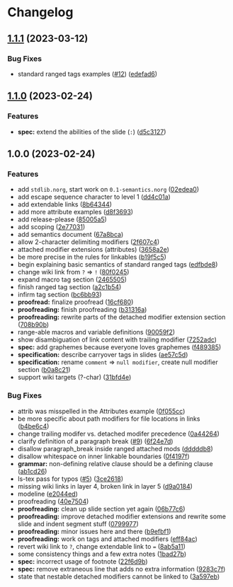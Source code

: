 # Changelog

## [1.1.1](https://github.com/nvim-neorg/norg-specs/compare/v1.1.0...v1.1.1) (2023-03-12)


### Bug Fixes

* standard ranged tags examples ([#12](https://github.com/nvim-neorg/norg-specs/issues/12)) ([edefad6](https://github.com/nvim-neorg/norg-specs/commit/edefad624635bfda078b4eb6767f8b18dfed006f))

## [1.1.0](https://github.com/nvim-neorg/norg-specs/compare/v1.0.0...v1.1.0) (2023-02-24)


### Features

* **spec:** extend the abilities of the slide (`:`) ([d5c3127](https://github.com/nvim-neorg/norg-specs/commit/d5c3127f7e708f0aca0806f7eb26d24ccca161d8))

## 1.0.0 (2023-02-24)


### Features

* add `stdlib.norg`, start work on `0.1-semantics.norg` ([02edea0](https://github.com/nvim-neorg/norg-specs/commit/02edea0efde4a6204e94d782ece952a8cabc0724))
* add escape sequence character to level 1 ([dd4c01a](https://github.com/nvim-neorg/norg-specs/commit/dd4c01a3b69819f35c35940219d1259f509d8802))
* add extendable links ([8b64344](https://github.com/nvim-neorg/norg-specs/commit/8b64344d508ce8bffe45bf4ee3f997ea651ff341))
* add more attribute examples ([d8f3693](https://github.com/nvim-neorg/norg-specs/commit/d8f36931b0a151ccba2d5da45d5f9a49f746bb3d))
* add release-please ([85005a5](https://github.com/nvim-neorg/norg-specs/commit/85005a548cdc10a734d0ba0691e52158eee80f83))
* add scoping ([2e77031](https://github.com/nvim-neorg/norg-specs/commit/2e7703119c965b37045fe623a8359761e5946cda))
* add semantics document ([67a8bca](https://github.com/nvim-neorg/norg-specs/commit/67a8bca4d84b6a1e3e7457d39771d5247d06a6f5))
* allow 2-character delimiting modifiers ([2f607c4](https://github.com/nvim-neorg/norg-specs/commit/2f607c4b6063b09916e6552a833d01e3fb6118ff))
* attached modifier extensions (attributes) ([3658a2e](https://github.com/nvim-neorg/norg-specs/commit/3658a2e5d28aad74e2782a1260f3471d7923222b))
* be more precise in the rules for linkables ([b19f5c5](https://github.com/nvim-neorg/norg-specs/commit/b19f5c5e37c2d315ce167227519abeaafa7731a2))
* begin explaining basic semantics of standard ranged tags ([edfbde8](https://github.com/nvim-neorg/norg-specs/commit/edfbde85b6dcdabc5878188780790c7c3ea1b93b))
* change wiki link from `?` =&gt; `!` ([80f0245](https://github.com/nvim-neorg/norg-specs/commit/80f0245558a13ffb552b9c51e5a24cf7f5315705))
* expand macro tag section ([2465505](https://github.com/nvim-neorg/norg-specs/commit/24655052d12cba9802ad140679fe3332015bb3ce))
* finish ranged tag section ([a2c1b54](https://github.com/nvim-neorg/norg-specs/commit/a2c1b54bcbb8bcf381b943365d0a0cd469747894))
* infirm tag section ([bc6bb93](https://github.com/nvim-neorg/norg-specs/commit/bc6bb93a3b2ce77d7df48cb8c2ff8ad1dd001c5b))
* **proofread:** finalize proofread ([16cf680](https://github.com/nvim-neorg/norg-specs/commit/16cf680a7e5d34b2c40cdb8e72d35b5fa4ba685b))
* **proofreading:** finish proofreading ([b31316a](https://github.com/nvim-neorg/norg-specs/commit/b31316adbc14ec48cd45d47544e6b67050fbf822))
* **proofreading:** rewrite parts of the detached modifier extension section ([708b90b](https://github.com/nvim-neorg/norg-specs/commit/708b90b1b96e65506b01dd5eb2f2f2370278ff7f))
* range-able macros and variable definitions ([90059f2](https://github.com/nvim-neorg/norg-specs/commit/90059f2207439b08a04d38e9ae7bff2734459ff0))
* show disambiguation of link content with trailing modifier ([7252adc](https://github.com/nvim-neorg/norg-specs/commit/7252adcd8b2970684ca23423cb856f26aba3fde0))
* **spec:** add graphemes because everyone loves graphemes ([f489385](https://github.com/nvim-neorg/norg-specs/commit/f489385bd9da59c1a09739bd0ff6abebafddab88))
* **specification:** describe carryover tags in slides ([ae57c5d](https://github.com/nvim-neorg/norg-specs/commit/ae57c5dc45a9dd4282b0e00df1dec44054ac1751))
* **specification:** rename `comment` =&gt; `null modifier`, create null modifier section ([b0a8c21](https://github.com/nvim-neorg/norg-specs/commit/b0a8c21dd1caffb9d58a3568e39ed701283aa095))
* support wiki targets (?-char) ([31bfd4e](https://github.com/nvim-neorg/norg-specs/commit/31bfd4e0816ce73e9b15a60d6227023d131d982e))


### Bug Fixes

* attrib was misspelled in the Attributes example ([0f055cc](https://github.com/nvim-neorg/norg-specs/commit/0f055cc1e6637d7c29450756ca8ca9b33d0d8023))
* be more specific about path modifiers for file locations in links ([b4be6c4](https://github.com/nvim-neorg/norg-specs/commit/b4be6c4a7012a9f2beb7762f61ac8856d1a3a282))
* change trailing modifer vs. detached modifer precedence ([0a44264](https://github.com/nvim-neorg/norg-specs/commit/0a442643487bdefbb2239235560615dfd0556e30))
* clarify definition of a paragraph break ([#9](https://github.com/nvim-neorg/norg-specs/issues/9)) ([6f24e7d](https://github.com/nvim-neorg/norg-specs/commit/6f24e7d966b10d404682104eea5129ca29714097))
* disallow paragraph_break inside ranged attached mods ([dddddb8](https://github.com/nvim-neorg/norg-specs/commit/dddddb87d5a63cf7a6944fd401a553cdcd37f653))
* disallow whitespace on inner linkable boundaries ([0f4197f](https://github.com/nvim-neorg/norg-specs/commit/0f4197fac2b64e133d595ed02fc7d42e479603b9))
* **grammar:** non-defining relative clause should be a defining clause ([ab1cd26](https://github.com/nvim-neorg/norg-specs/commit/ab1cd26b03e97e44a8bb48f298eed69d57d883ae))
* ls-tex pass for typos ([#5](https://github.com/nvim-neorg/norg-specs/issues/5)) ([3ce2618](https://github.com/nvim-neorg/norg-specs/commit/3ce2618c1469a8f09a6f0b5dec49d796b022c9ab))
* missing wiki links in layer 4, broken link in layer 5 ([d9a0184](https://github.com/nvim-neorg/norg-specs/commit/d9a018431055289d0520eb40c2f4350c68c3cb11))
* modeline ([e2044ed](https://github.com/nvim-neorg/norg-specs/commit/e2044ed8a6dd3e707d64dc4d84f78d18b3c7016e))
* proofreading ([40e7504](https://github.com/nvim-neorg/norg-specs/commit/40e750413aaaf6a13c21e47db5490d54a2cb98fc))
* **proofreading:** clean up slide section yet again ([06b77c6](https://github.com/nvim-neorg/norg-specs/commit/06b77c63d972d9b766ea5eccb4bb4f5bca94f142))
* **proofreading:** improve detached modifier extensions and rewrite some slide and indent segment stuff ([0799977](https://github.com/nvim-neorg/norg-specs/commit/079997755626e2acf39e59009526a0ba12170635))
* **proofreading:** minor issues here and there ([b9efbf1](https://github.com/nvim-neorg/norg-specs/commit/b9efbf166a3b1331d05b0b8b4d78bc6f4c61f938))
* **proofreading:** work on tags and attached modifiers ([eff84ac](https://github.com/nvim-neorg/norg-specs/commit/eff84acac57ef6a7942ef884532cf06d36c9c2c8))
* revert wiki link to `?`, change extendable link to `=` ([8ab5a11](https://github.com/nvim-neorg/norg-specs/commit/8ab5a11dbb7601dd777fd1bbfa4f1d38c97e371a))
* some consistency things and a few extra notes ([1bad27b](https://github.com/nvim-neorg/norg-specs/commit/1bad27b4d88399da46ce17e57a9cb775f63742c9))
* **spec:** incorrect usage of footnote ([22f6d9b](https://github.com/nvim-neorg/norg-specs/commit/22f6d9b880f14c6390d59696f30b3d8480d13e95))
* **spec:** remove extraneous line that adds no extra information ([9283c7f](https://github.com/nvim-neorg/norg-specs/commit/9283c7f22a54db390aa923219bfcdaa8931994e9))
* state that nestable detached modifiers cannot be linked to ([3a597eb](https://github.com/nvim-neorg/norg-specs/commit/3a597ebf8707f9758f8351cb33f32dbaedcd28f4))
